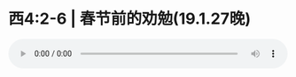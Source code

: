 # 西4:2-6 | 春节前的劝勉(19.1.27晚)

<audio style="width: 100%;" preload="false" controls controlslist="nodownload"><source src="//cdn.wechat.edu.pl/audio/mp3/old/27332.mp3" type="audio/mpeg">Your browser does not support the audio element.</audio>


